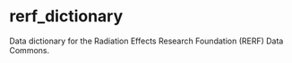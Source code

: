 # rerf_dictionary
Data dictionary for the Radiation Effects Research Foundation (RERF) Data Commons.
